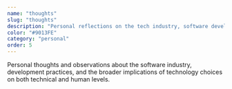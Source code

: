 ```yaml
---
name: "thoughts"
slug: "thoughts"
description: "Personal reflections on the tech industry, software development practices, and the intersection of technology and philosophy."
color: "#9013FE"
category: "personal"
order: 5
---
```


Personal thoughts and observations about the software industry, development practices, and the broader implications of technology choices on both technical and human levels.